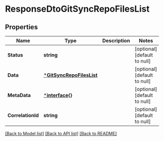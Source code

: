 # ResponseDtoGitSyncRepoFilesList

## Properties
Name | Type | Description | Notes
------------ | ------------- | ------------- | -------------
**Status** | **string** |  | [optional] [default to null]
**Data** | [***GitSyncRepoFilesList**](GitSyncRepoFilesList.md) |  | [optional] [default to null]
**MetaData** | [***interface{}**](interface{}.md) |  | [optional] [default to null]
**CorrelationId** | **string** |  | [optional] [default to null]

[[Back to Model list]](../README.md#documentation-for-models) [[Back to API list]](../README.md#documentation-for-api-endpoints) [[Back to README]](../README.md)

